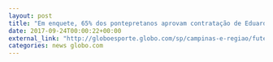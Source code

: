 ```yaml
---
layout: post
title: "Em enquete, 65% dos pontepretanos aprovam contratação de Eduardo"
date: 2017-09-24T00:00:22+00:00
external_link: "http://globoesporte.globo.com/sp/campinas-e-regiao/futebol/times/ponte-preta/interatividade/enquete/2017/9/20/voce-aprova-a-contratacao-de-eduardo-baptista-294fd068-9e3f-11e7-a535-0242ac110007.html"
categories: news globo.com
---
```

